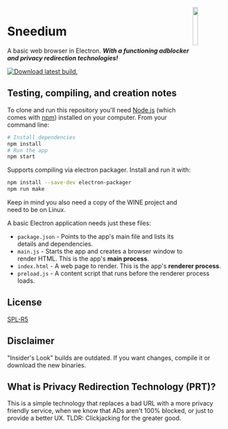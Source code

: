 <img src="https://github.com/Sneed-Group/sneedium/blob/master/logo.png?raw=true" align="right" width="15%"/>

# Sneedium

A basic web browser in Electron. ***With a functioning adblocker and privacy redirection technologies!***

[![Download latest build.](https://github.com/Sneed-Group/sneedium/blob/master/download.png?raw=true)](https://github.com/Sneed-Group/sneedium/releases)

## Testing, compiling, and creation notes

To clone and run this repository you'll need [Node.js](https://nodejs.org/en/download/) (which comes with [npm](http://npmjs.com)) installed on your computer. From your command line:

```bash
# Install dependencies
npm install
# Run the app
npm start
```

Supports compiling via electron packager. Install and run it with:

```bash
npm install --save-dev electron-packager
npm run make
```

Keep in mind you also need a copy of the WINE project and need to be on Linux.

A basic Electron application needs just these files:

- `package.json` - Points to the app's main file and lists its details and dependencies.
- `main.js` - Starts the app and creates a browser window to render HTML. This is the app's **main process**.
- `index.html` - A web page to render. This is the app's **renderer process**.
- `preload.js` - A content script that runs before the renderer process loads.

## License

[SPL-R5](https://github.com/Sneed-Group/sneedium/blob/master/LICENSE.md)

## Disclaimer

"Insider's Look" builds are outdated. If you want changes, compile it or download the new binaries.

## What is Privacy Redirection Technology (PRT)?

This is a simple technology that replaces a bad URL with a more privacy friendly service, when we know that ADs aren't 100% blocked, or just to provide a better UX. TLDR: Clickjacking for the greater good.
